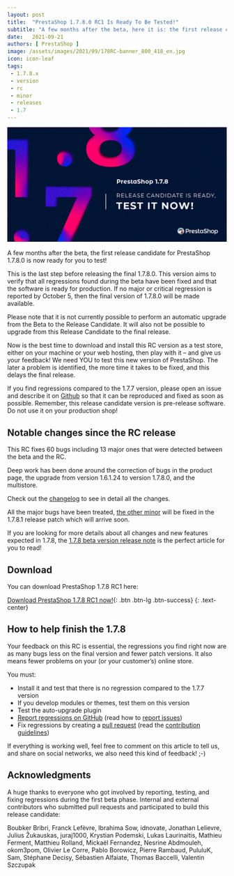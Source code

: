 ```yaml
---
layout: post
title:  "PrestaShop 1.7.8.0 RC1 Is Ready To Be Tested!"
subtitle: "A few months after the beta, here it is: the first release candidate for PrestaShop 1.7.8.0 is now ready for you to test!"
date:   2021-09-21
authors: [ PrestaShop ]
image: /assets/images/2021/09/178RC-banner_800_418_en.jpg
icon: icon-leaf
tags:
 - 1.7.8.x
 - version
 - rc
 - minor
 - releases
 - 1.7
---
```


![1.7.8 RC1 is available!](/assets/images/2021/09/178RC-banner_1200_628_en.jpg)

A few months after the beta, the first release candidate for PrestaShop 1.7.8.0 is now ready for you to test!

This is the last step before releasing the final 1.7.8.0. This version aims to verify that all regressions found during the beta have been fixed and that the software is ready for production. If no major or critical regression is reported by October 5, then the final version of 1.7.8.0 will be made available.

Please note that it is not currently possible to perform an automatic upgrade from the Beta to the Release Candidate. It will also not be possible to upgrade from this Release Candidate to the final release.

Now is the best time to download and install this RC version as a test store, either on your machine or your web hosting, then play with it – and give us your feedback! We need YOU to test this new version of PrestaShop. The later a problem is identified, the more time it takes to be fixed, and this delays the final release.

If you find regressions compared to the 1.7.7 version, please open an issue and describe it on [Github](https://github.com/PrestaShop/PrestaShop/issues/new?template=1_bug_report.md) so that it can be reproduced and fixed as soon as possible.
Remember, this release candidate version is pre-release software. Do not use it on your production shop!

## Notable changes since the RC release

This RC fixes 60 bugs including 13 major ones that were detected between the beta and the RC.

Deep work has been done around the correction of bugs in the product page, the upgrade from version 1.6.1.24 to version 1.7.8.0, and the multistore.

Check out the [changelog](https://github.com/PrestaShop/PrestaShop/releases/tag/1.7.8.0-RC.1) to see in detail all the changes. 

All the major bugs have been treated, [the other minor](https://github.com/PrestaShop/PrestaShop/issues?q=+is%3Aissue+milestone%3A1.7.8.1+) will be fixed in the 1.7.8.1 release patch which will arrive soon.

If you are looking for more details about all changes and new features expected in 1.7.8, the [1.7.8 beta version release note](https://build.prestashop.com/news/prestashop-1-7-8-0-beta-release/) is the perfect article for you to read!

## Download

You can download PrestaShop 1.7.8 RC1 here:

[Download PrestaShop 1.7.8 RC1 now!](https://www.prestashop.com/en/versions){: .btn .btn-lg .btn-success}
{: .text-center}

## How to help finish the 1.7.8

Your feedback on this RC is essential, the regressions you find right now are as many bugs less on the final version and fewer patch versions. It also means fewer problems on your (or your customer’s) online store.

You must:

- Install it and test that there is no regression compared to the 1.7.7 version
- If you develop modules or themes, test them on this version
- Test the auto-upgrade plugin
- [Report regressions on GitHub](https://github.com/PrestaShop/PrestaShop/issues) (read how to [report issues](https://devdocs.prestashop.com/1.7/contribute/contribute-reporting-issues/))
- Fix regressions by creating a [pull request](https://github.com/PrestaShop/PrestaShop/compare) (read the [contribution guidelines](https://devdocs.prestashop.com/1.7/contribute/contribution-guidelines/))

If everything is working well, feel free to comment on this article to tell us, and share on social networks, we also need this kind of feedback! ;-)

## Acknowledgments

A huge thanks to everyone who got involved by reporting, testing, and fixing regressions during the first beta phase.
Internal and external contributors who submitted pull requests and participated to build this release candidate: 

Boubker Bribri, Franck Lefèvre, Ibrahima Sow, idnovate, Jonathan Lelievre, Julius Žukauskas, juraj1000, Krystian Podemski, Lukas Laurinaitis, Mathieu Ferment, Matthieu Rolland, Mickaël Fernandez, Nesrine Abdmouleh, okom3pom, Olivier Le Corre, Pablo Borowicz, Pierre Rambaud, PululuK, Sam, Stéphane Decisy, Sébastien Alfaiate, Thomas Baccelli, Valentin Szczupak

